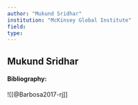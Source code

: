 ```yaml
---
author: "Mukund Sridhar"
institution: "McKinsey Global Institute"
field:
type:
---
```


## Mukund Sridhar
#### Bibliography:

![[@Barbosa2017-rj]]